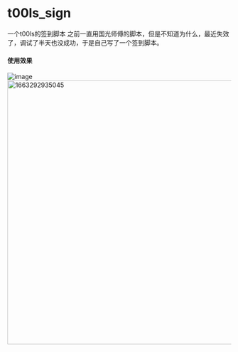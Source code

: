 # t00ls_sign
一个t00ls的签到脚本
之前一直用国光师傅的脚本，但是不知道为什么，最近失效了，调试了半天也没成功，于是自己写了一个签到脚本。

#### 使用效果
![image](https://user-images.githubusercontent.com/56790427/190538723-b3523eee-4f67-440a-b153-f0fe4ef95af5.png)
<img width="593" alt="1663292935045" src="https://user-images.githubusercontent.com/56790427/190539013-03e4eafd-d45f-4406-a20a-8f7c6895cc10.png">
